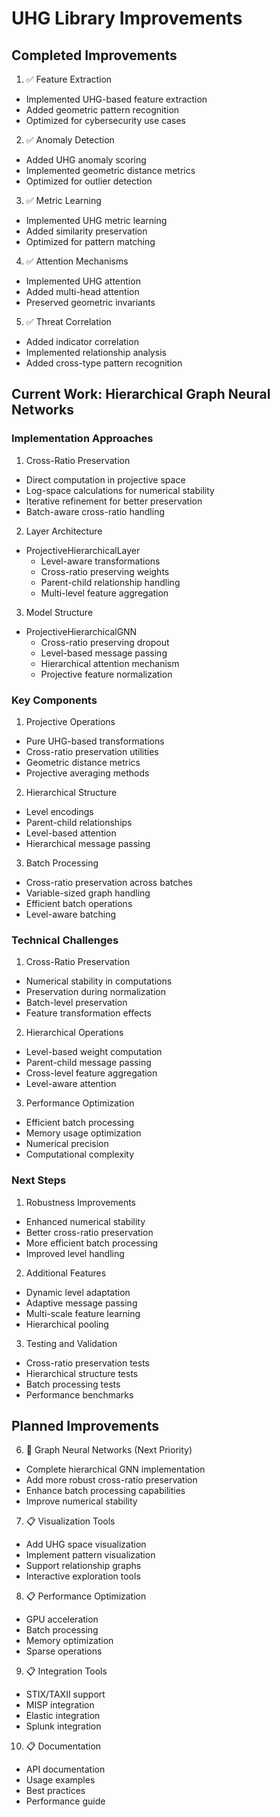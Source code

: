 # UHG Library Improvements

## Completed Improvements

1. ✅ Feature Extraction
- Implemented UHG-based feature extraction
- Added geometric pattern recognition
- Optimized for cybersecurity use cases

2. ✅ Anomaly Detection
- Added UHG anomaly scoring
- Implemented geometric distance metrics
- Optimized for outlier detection

3. ✅ Metric Learning
- Implemented UHG metric learning
- Added similarity preservation
- Optimized for pattern matching

4. ✅ Attention Mechanisms
- Implemented UHG attention
- Added multi-head attention
- Preserved geometric invariants

5. ✅ Threat Correlation
- Added indicator correlation
- Implemented relationship analysis
- Added cross-type pattern recognition

## Current Work: Hierarchical Graph Neural Networks

### Implementation Approaches

1. Cross-Ratio Preservation
- Direct computation in projective space
- Log-space calculations for numerical stability
- Iterative refinement for better preservation
- Batch-aware cross-ratio handling

2. Layer Architecture
- ProjectiveHierarchicalLayer
  - Level-aware transformations
  - Cross-ratio preserving weights
  - Parent-child relationship handling
  - Multi-level feature aggregation

3. Model Structure
- ProjectiveHierarchicalGNN
  - Cross-ratio preserving dropout
  - Level-based message passing
  - Hierarchical attention mechanism
  - Projective feature normalization

### Key Components

1. Projective Operations
- Pure UHG-based transformations
- Cross-ratio preservation utilities
- Geometric distance metrics
- Projective averaging methods

2. Hierarchical Structure
- Level encodings
- Parent-child relationships
- Level-based attention
- Hierarchical message passing

3. Batch Processing
- Cross-ratio preservation across batches
- Variable-sized graph handling
- Efficient batch operations
- Level-aware batching

### Technical Challenges

1. Cross-Ratio Preservation
- Numerical stability in computations
- Preservation during normalization
- Batch-level preservation
- Feature transformation effects

2. Hierarchical Operations
- Level-based weight computation
- Parent-child message passing
- Cross-level feature aggregation
- Level-aware attention

3. Performance Optimization
- Efficient batch processing
- Memory usage optimization
- Numerical precision
- Computational complexity

### Next Steps

1. Robustness Improvements
- Enhanced numerical stability
- Better cross-ratio preservation
- More efficient batch processing
- Improved level handling

2. Additional Features
- Dynamic level adaptation
- Adaptive message passing
- Multi-scale feature learning
- Hierarchical pooling

3. Testing and Validation
- Cross-ratio preservation tests
- Hierarchical structure tests
- Batch processing tests
- Performance benchmarks

## Planned Improvements

6. 🔄 Graph Neural Networks (Next Priority)
- Complete hierarchical GNN implementation
- Add more robust cross-ratio preservation
- Enhance batch processing capabilities
- Improve numerical stability

7. 📋 Visualization Tools
- Add UHG space visualization
- Implement pattern visualization
- Support relationship graphs
- Interactive exploration tools

8. 📋 Performance Optimization
- GPU acceleration
- Batch processing
- Memory optimization
- Sparse operations

9. 📋 Integration Tools
- STIX/TAXII support
- MISP integration
- Elastic integration
- Splunk integration

10. 📋 Documentation
- API documentation
- Usage examples
- Best practices
- Performance guide